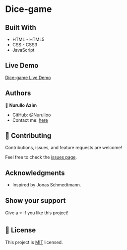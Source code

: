 # Dice-game

## Built With

- HTML - HTML5
- CSS - CSS3
- JavaScript

## Live Demo

[Dice-game Live Demo](https://nurulloo.github.io/dice-game_portfolio/)

## Authors

👤 **Nurullo Azim**

- GitHub: [@Nurulloo](https://github.com/Nurulloo)
- Contact me: [here](mailto:sherlockddr4@gmail.com)

## 🤝 Contributing

Contributions, issues, and feature requests are welcome!

Feel free to check the [issues page](../../issues/).

## Acknowledgments

- Inspired by Jonas Schmedtmann.

## Show your support

Give a ⭐️ if you like this project!

## 📝 License

This project is [MIT](./MIT.md) licensed.

